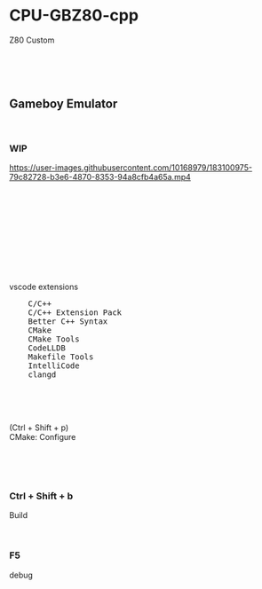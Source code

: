 # CPU-GBZ80-cpp
Z80 Custom

<br><br><br>

## Gameboy Emulator

<br>

### WIP


https://user-images.githubusercontent.com/10168979/183100975-79c82728-b3e6-4870-8353-94a8cfb4a65a.mp4






<br><br><br><br><br><br>
<br><br><br>

vscode extensions

<pre>
    C/C++
    C/C++ Extension Pack
    Better C++ Syntax
    CMake
    CMake Tools
    CodeLLDB
    Makefile Tools
    IntelliCode
    clangd
</pre>

<br><br><br>

(Ctrl + Shift + p)  
CMake: Configure

<br><br><br>

### Ctrl + Shift + b

Build

<br>

### F5

debug

<br><br><br>

